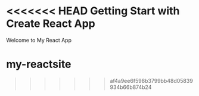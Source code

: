 <<<<<<< HEAD
Getting Start with Create React App
=======
Welcome to My React App
# my-reactsite
>>>>>>> af4a9ee6f598b3799bb48d05839934b66b874b24
